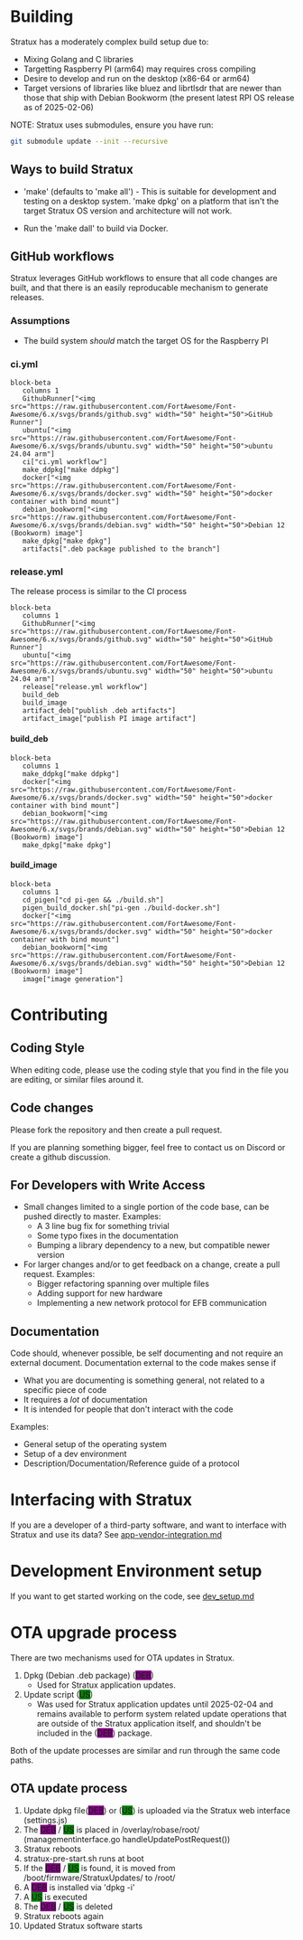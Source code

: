 # Building

Stratux has a moderately complex build setup due to:

- Mixing Golang and C libraries
- Targetting Raspberry PI (arm64) may requires cross compiling
- Desire to develop and run on the desktop (x86-64 or arm64)
- Target versions of libraries like bluez and librtlsdr that are newer than those that ship with Debian Bookworm (the present latest RPI OS release as of 2025-02-06)

NOTE: Stratux uses submodules, ensure you have run:

```sh
git submodule update --init --recursive
```

## Ways to build Stratux

- 'make' (defaults to 'make all') - This is suitable for development and testing on a desktop system. 'make dpkg' on a platform that isn't the target Stratux OS version and architecture will not work.

- Run the 'make dall' to build via Docker.

## GitHub workflows

Stratux leverages GitHub workflows to ensure that all code changes are built, and that there is an easily reproducable mechanism to generate releases.

### Assumptions

- The build system *should* match the target OS for the Raspberry PI

### ci.yml

```mermaid
block-beta
   columns 1
   GithubRunner["<img src="https://raw.githubusercontent.com/FortAwesome/Font-Awesome/6.x/svgs/brands/github.svg" width="50" height="50">GitHub Runner"]
   ubuntu["<img src="https://raw.githubusercontent.com/FortAwesome/Font-Awesome/6.x/svgs/brands/ubuntu.svg" width="50" height="50">ubuntu 24.04 arm"]
   ci["ci.yml workflow"]
   make_ddpkg["make ddpkg"]
   docker["<img src="https://raw.githubusercontent.com/FortAwesome/Font-Awesome/6.x/svgs/brands/docker.svg" width="50" height="50">docker container with bind mount"]
   debian_bookworm["<img src="https://raw.githubusercontent.com/FortAwesome/Font-Awesome/6.x/svgs/brands/debian.svg" width="50" height="50">Debian 12 (Bookworm) image"]
   make_dpkg["make dpkg"]
   artifacts[".deb package published to the branch"]
```

### release.yml

The release process is similar to the CI process

```mermaid
block-beta
   columns 1
   GithubRunner["<img src="https://raw.githubusercontent.com/FortAwesome/Font-Awesome/6.x/svgs/brands/github.svg" width="50" height="50">GitHub Runner"]
   ubuntu["<img src="https://raw.githubusercontent.com/FortAwesome/Font-Awesome/6.x/svgs/brands/ubuntu.svg" width="50" height="50">ubuntu 24.04 arm"]
   release["release.yml workflow"]
   build_deb
   build_image
   artifact_deb["publish .deb artifacts"]
   artifact_image["publish PI image artifact"]
```

#### build_deb

```mermaid
block-beta
   columns 1
   make_ddpkg["make ddpkg"]
   docker["<img src="https://raw.githubusercontent.com/FortAwesome/Font-Awesome/6.x/svgs/brands/docker.svg" width="50" height="50">docker container with bind mount"]
   debian_bookworm["<img src="https://raw.githubusercontent.com/FortAwesome/Font-Awesome/6.x/svgs/brands/debian.svg" width="50" height="50">Debian 12 (Bookworm) image"]
   make_dpkg["make dpkg"]
```

#### build_image

```mermaid
block-beta
   columns 1
   cd_pigen["cd pi-gen && ./build.sh"]
   pigen_build_docker.sh["pi-gen ./build-docker.sh"]
   docker["<img src="https://raw.githubusercontent.com/FortAwesome/Font-Awesome/6.x/svgs/brands/docker.svg" width="50" height="50">docker container with bind mount"]
   debian_bookworm["<img src="https://raw.githubusercontent.com/FortAwesome/Font-Awesome/6.x/svgs/brands/debian.svg" width="50" height="50">Debian 12 (Bookworm) image"]
   image["image generation"]
```

# Contributing

## Coding Style
When editing code, please use the coding style that you find in the file you are editing, or similar files around it.

## Code changes
Please fork the repository and then create a pull request.

If you are planning something bigger, feel free to contact us on Discord or create a github discussion.

## For Developers with Write Access
- Small changes limited to a single portion of the code base, can be pushed directly to master. Examples:
  - A 3 line bug fix for something trivial
  - Some typo fixes in the documentation
  - Bumping a library dependency to a new, but compatible newer version
- For larger changes and/or to get feedback on a change, create a pull request. Examples:
  - Bigger refactoring spanning over multiple files
  - Adding support for new hardware
  - Implementing a new network protocol for EFB communication

## Documentation
Code should, whenever possible, be self documenting and not require an external document.
Documentation external to the code makes sense if
- What you are documenting is something general, not related to a specific piece of code
- It requires a _lot_ of documentation
- It is intended for people that don't interact with the code

Examples:
- General setup of the operating system
- Setup of a dev environment
- Description/Documentation/Reference guide of a protocol

# Interfacing with Stratux
If you are a developer of a third-party software, and want to interface with Stratux and use its data?
See [app-vendor-integration.md](app-vendor-integration.md)

# Development Environment setup
If you want to get started working on the code, see [dev_setup.md](dev_setup.md)

# OTA upgrade process

There are two mechanisms used for OTA updates in Stratux.

1. Dpkg (Debian .deb package) (<font style='background: purple'>DEB</font>)
   * Used for Stratux application updates.
1. Update script (<font style='background: green'>US</font>)
   * Was used for Stratux application updates until 2025-02-04 and remains available to perform system related update operations that are outside of the Stratux application itself, and shouldn't be included in the (<font style='background: purple'>DEB</font>) package.

Both of the update processes are similar and run through the same code paths.

## OTA update process

1. Update dpkg file(<font style='background: purple'>DEB</font>)  or (<font style='background: green'>US</font>) is uploaded via the Stratux web interface (settings.js)
1. The <font style='background: purple'>DEB</font> / <font style='background: green'>US</font> is placed in /overlay/robase/root/ (managementinterface.go handleUpdatePostRequest())
1. Stratux reboots
1. stratux-pre-start.sh runs at boot
1. If the <font style='background: purple'>DEB</font> / <font style='background: green'>US</font> is found, it is moved from /boot/firmware/StratuxUpdates/ to  /root/
1. A <font style='background: purple'>DEB</font> is installed via 'dpkg -i'
1. A <font style='background: green'>US</font> is executed
1. The <font style='background: purple'>DEB</font> / <font style='background: green'>US</font> is deleted
1. Stratux reboots again
1. Updated Stratux software starts

